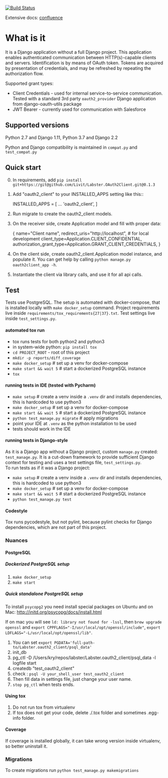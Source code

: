 [![Build Status](https://drone.labster.com/api/badges/Livit/Labster.OAuth2Client/status.svg)](https://drone.labster.com/Livit/Labster.OAuth2Client)

Extensive docs: [confluence](https://liv-it.atlassian.net/wiki/spaces/WEB/pages/891191387/OAuth2Client+documentation)

What is it
=====
It is a Django application without a full Django project.
This application enables authenticated communication between HTTP(s)-capable
clients and servers. Identification is by means of OAuth token. Tokens are
acquired by presentation of credentials, and may be refreshed by repeating
the authorization flow.

Supported grant types:
- Client Credentials - used for internal service-to-service communication.
Tested with a standard 3rd party `oauth2_provider` Django application from
django-oauth-utils package
- JWT Bearer - currently used for communication with Salesforce

Supported versions
------------------
Python 2.7 and Django 1.11,
Python 3.7 and Django 2.2

Python and Django compatibility is maintained in `compat.py` and `test_compat.py`

Quick start
-----------

0. In requirements, add `pip install git+https://git@github.com/Livit/Labster.OAuth2Client.git@0.1.3`

1. Add "oauth2_client" to your INSTALLED_APPS setting like this::

    INSTALLED_APPS = [
        ...
        'oauth2_client',
    ]

2. Run migrate to create the oauth2_client models.

3. On the receiver side, create Application model and fill with proper data:

    {
        name="Client name",
        redirect_uris="http://localhost",  # for local development
        client_type=Application.CLIENT_CONFIDENTIAL,
        authorization_grant_type=Application.GRANT_CLIENT_CREDENTIALS,
    }

4. On the client side, create oauth2_client.Application model instance, and
populate it. You can get help by calling `python manage.py oauth2client_app -h`.

5. Instantiate the client via library calls, and use it for all api calls.


Test
----
Tests use PostgreSQL. The setup is automated with docker-compose, that is
installed locally with `make docker_setup` command. Project requirements live
inside `requirements/tox_requirements{27|37}.txt`. Test settings live inside
`test_settings.py`.

#### automated tox run
- tox runs tests for both python2 and python3
- in system-wide python: `pip install tox`
- `cd PROJECT_ROOT` - root of this project
- `mkdir -p reports/diff_coverage`
- `make docker_setup`  # set up a venv for docker-compose
- `make start && wait 5`  # start a dockerized PostgreSQL instance
- `tox`

#### running tests in IDE (tested with Pycharm)
- `make setup`  # create a venv inside a `.venv` dir and installs dependencies,
this is hardcoded to use python3
- `make docker_setup`  # set up a venv for docker-compose
- `make start && wait 5`  # start a dockerized PostgreSQL instance
- `python test_manage.py migrate`  # apply migrations
- point your IDE at `.venv` as the python installation to be used
- tests should work in the IDE

#### running tests in Django-style
As it is a Django app without a Django project, custom `manage.py` created:
`test_manage.py`. It is a cut-down framework to provide sufficient Django
context for testing and uses a test settings file, `test_settings.py`.  
To run tests as if it was a Django project:
- `make setup`  # create a venv inside a `.venv` dir and installs dependencies,
this is hardcoded to use python3
- `make docker_setup`  # set up a venv for docker-compose
- `make start && wait 5`  # start a dockerized PostgreSQL instance
- `python test_manage.py test`


#### Codestyle

Tox runs pycodestyle, but not pylint, because pylint checks for Django dependencies, which are not part of this project.

### Nuances

#### PostgreSQL

##### Dockerized PostgreSQL setup
1. `make docker_setup`
2. `make start`

##### Quick standalone PostgreSQL setup
To install `psycopg2` you need install special packages on Ubuntu and on Mac: http://initd.org/psycopg/docs/install.html

If on mac you will see `ld: library not found for -lssl`, then `brew upgrade openssl`
and `export CPPFLAGS="-I/usr/local/opt/openssl/include"`, `export LDFLAGS="-L/usr/local/opt/openssl/lib"`.

1. You can set `export PGDATA='full-path-to/Labster.oauth2_client/psql_data'`
2. init_db
3. pg_ctl -D /Users/kry/repos/labster/Labster.oauth2_client/psql_data -l logfile start
4. createdb "test_oauth2_client"
5. check : `psql -U your_shell_user test_oauth2_client`
6. Then fill data in settings file, just change your user name.
7. `stop pg_ctl` when tests ends.


#### Using tox
1. Do not run tox from virtualenv
2. If tox does not get your code, delete ./.tox folder and sometimes .egg-info folder.

#### Coverage
If coverage is installed globally, it can take wrong version inside virtualenv, so better uninstall it.

### Migrations
To create migrations run ```python test_manage.py makemigrations```
